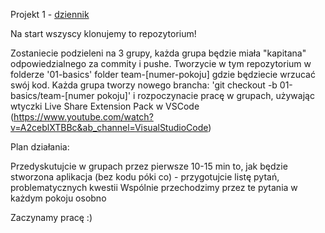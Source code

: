 Projekt 1 - [dziennik](./01-basics/README.md)

Na start wszyscy klonujemy to repozytorium!

Zostaniecie podzieleni na 3 grupy, każda grupa będzie miała "kapitana" odpowiedzialnego za commity i pushe. Tworzycie w tym repozytorium w folderze '01-basics' folder team-[numer-pokoju] gdzie będziecie wrzucać swój kod. Każda grupa tworzy nowego brancha: 'git checkout -b 01-basics/team-[numer pokoju]' i rozpoczynacie pracę w grupach, używając wtyczki Live Share Extension Pack w VSCode (https://www.youtube.com/watch?v=A2ceblXTBBc&ab_channel=VisualStudioCode)

Plan działania:

Przedyskutujcie w grupach przez pierwsze 10-15 min to, jak będzie stworzona aplikacja (bez kodu póki co) - przygotujcie listę pytań, problematycznych kwestii
Wspólnie przechodzimy przez te pytania w każdym pokoju osobno

Zaczynamy pracę :)
